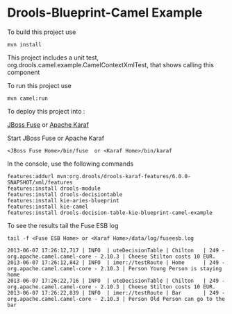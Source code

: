 Drools-Blueprint-Camel Example
=====================

To build this project use

    mvn install

This project includes a unit test, org.drools.camel.example.CamelContextXmlTest, that shows calling this component

To run this project use

    mvn camel:run

To deploy this project into :

[JBoss Fuse](http://access.redhat.com/downloads) or
[Apache Karaf](http://karaf.apache.org/index/community/download.html)

Start JBoss Fuse or Apache Karaf

    <JBoss Fuse Home>/bin/fuse  or <Karaf Home>/bin/karaf

In the console, use the following commands

    features:addurl mvn:org.drools/drools-karaf-features/6.0.0-SNAPSHOT/xml/features
    features:install drools-module
    features:install drools-decisiontable
    features:install kie-aries-blueprint
    features:install kie-camel
    features:install drools-decision-table-kie-blueprint-camel-example

To see the results tail the Fuse ESB log

    tail -f <Fuse ESB Home> or <Karaf Home>/data/log/fuseesb.log
    
    2013-06-07 17:26:12,717 | INFO  | uteDecisionTable | Chilton   | 249 - org.apache.camel.camel-core - 2.10.3 | Cheese Stilton costs 10 EUR.
    2013-06-07 17:26:12,842 | INFO  | imer://testRoute | Home      | 249 - org.apache.camel.camel-core - 2.10.3 | Person Young Person is staying home
    2013-06-07 17:26:22,716 | INFO  | uteDecisionTable | Chilton   | 249 - org.apache.camel.camel-core - 2.10.3 | Cheese Stilton costs 10 EUR.
    2013-06-07 17:26:22,839 | INFO  | imer://testRoute | Bar       | 249 - org.apache.camel.camel-core - 2.10.3 | Person Old Person can go to the bar
